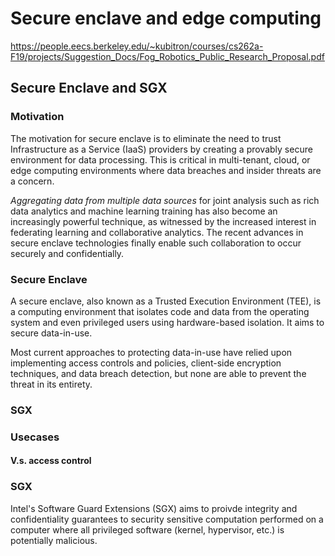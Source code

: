 # Secure enclave and edge computing 

https://people.eecs.berkeley.edu/~kubitron/courses/cs262a-F19/projects/Suggestion_Docs/Fog_Robotics_Public_Research_Proposal.pdf

## Secure Enclave and SGX 
### Motivation 
The motivation for secure enclave is to eliminate the need to trust Infrastructure as a Service (IaaS) providers by creating a provably secure environment for data processing. This is critical in multi-tenant, cloud, or edge computing environments where data breaches and insider threats are a concern.

_Aggregating data from multiple data sources_ for joint analysis such as rich data analytics and machine learning training has also become an increasingly powerful technique, as witnessed by the increased interest in federating learning and collaborative analytics. The recent advances in secure enclave technologies finally enable such collaboration to occur securely and confidentially.

### Secure Enclave 
A secure enclave, also known as a Trusted Execution Environment (TEE), is a computing environment that isolates code and data from the operating system and even privileged users using hardware-based isolation. It aims to secure data-in-use. 

Most current approaches to protecting data-in-use have relied upon implementing access controls and policies, client-side encryption techniques, and data breach detection, but none are able to prevent the threat in its entirety.

### SGX 

### Usecases 

#### V.s. access control 



### SGX 
Intel's Software Guard Extensions (SGX) aims to proivde integrity and confidentiality guarantees to security sensitive computation performed on a computer where all privileged software (kernel, hypervisor, etc.) is potentially malicious. 


